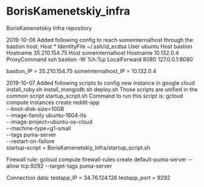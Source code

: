 # BorisKamenetskiy_infra
BorisKamenetskiy Infra repository

2019-10-06
Added following config to reach someinternalhost through the bastion host:
Host *
  IdentityFile ~/.ssh/id_ecdsa
  User ubuntu
Host bastion
  Hostname 35.210.154.75
Host someinternalhost
  Hostname 10.132.0.4
  ProxyCommand ssh bastion -W %h:%p
  LocalForward 8080 127.0.0.1:8080

bastion_IP = 35.210.154.75
someinternalhost_IP = 10.132.0.4

2019-10-07
Added following scripts to config new instance in google cloud
install_ruby.sh
install_mongodb.sh
deploy.sh
Those scripts are unified in the common script startup_script.sh
Command to run this script is:
gcloud compute instances create reddit-app\
  --boot-disk-size=10GB \
  --image-family ubuntu-1604-lts \
  --image-project=ubuntu-os-cloud \
  --machine-type=g1-small \
  --tags puma-server \
  --restart-on-failure \
  startup-script = BorisKamenetskiy_Infra/startup_script.sh

Firewall rule:
gcloud compute firewall-rules create default-puma-server --allow tcp:9292 --target-tags puma-server

Connection data:
testapp_IP = 34.76.124.126
testapp_port = 9292

